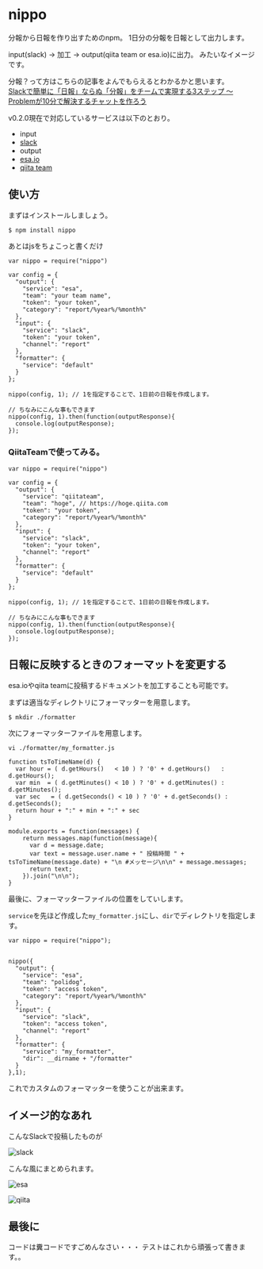 nippo
===

分報から日報を作り出すためのnpm。
1日分の分報を日報として出力します。

input(slack) → 加工 → output(qiita team or esa.io)に出力。
みたいなイメージです。


分報？って方はこちらの記事をよんでもらえるとわかるかと思います。  
[Slackで簡単に「日報」ならぬ「分報」をチームで実現する3ステップ 〜 Problemが10分で解決するチャットを作ろう](http://c16e.com/1511101558/)  


v0.2.0現在で対応しているサービスは以下のとおり。

- input
 - [slack](https://slack.com/)
- output
 - [esa.io](https://esa.io/)
 - [qiita team](https://teams.qiita.com/)


## 使い方

まずはインストールしましょう。

```
$ npm install nippo
```

あとはjsをちょこっと書くだけ


```
var nippo = require("nippo")

var config = {
  "output": {
    "service": "esa",
    "team": "your team name",
    "token": "your token",
    "category": "report/%year%/%month%"
  },
  "input": {
    "service": "slack",
    "token": "your token",
    "channel": "report"
  },
  "formatter": {
    "service": "default"
  }
};

nippo(config, 1); // 1を指定することで、1日前の日報を作成します。

// ちなみにこんな事もできます
nippo(config, 1).then(function(outputResponse){
  console.log(outputResponse);
});

```

### QiitaTeamで使ってみる。

```
var nippo = require("nippo")

var config = {
  "output": {
    "service": "qiitateam",
    "team": "hoge", // https://hoge.qiita.com
    "token": "your token",
    "category": "report/%year%/%month%"
  },
  "input": {
    "service": "slack",
    "token": "your token",
    "channel": "report"
  },
  "formatter": {
    "service": "default"
  }
};

nippo(config, 1); // 1を指定することで、1日前の日報を作成します。

// ちなみにこんな事もできます
nippo(config, 1).then(function(outputResponse){
  console.log(outputResponse);
});

```

## 日報に反映するときのフォーマットを変更する

esa.ioやqiita teamに投稿するドキュメントを加工することも可能です。

まずは適当なディレクトリにフォーマッターを用意します。

```
$ mkdir ./formatter
```

次にフォーマッターファイルを用意します。

```
vi ./formatter/my_formatter.js

function tsToTimeName(d) {
  var hour = ( d.getHours()   < 10 ) ? '0' + d.getHours()   : d.getHours();
  var min  = ( d.getMinutes() < 10 ) ? '0' + d.getMinutes() : d.getMinutes();
  var sec   = ( d.getSeconds() < 10 ) ? '0' + d.getSeconds() : d.getSeconds();
  return hour + ":" + min + ":" + sec
}

module.exports = function(messages) {
    return messages.map(function(message){
      var d = message.date;
      var text = message.user.name + " 投稿時間 " + tsToTimeName(message.date) + "\n #メッセージ\n\n" + message.messages;
      return text;
    }).join("\n\n");
}
```

最後に、フォーマッターファイルの位置をしていします。

`service`を先ほど作成した`my_formatter.js`にし、`dir`でディレクトリを指定します。

```
var nippo = require("nippo");


nippo({
  "output": {
    "service": "esa",
    "team": "polidog",
    "token": "access token",
    "category": "report/%year%/%month%"
  },
  "input": {
    "service": "slack",
    "token": "access token",
    "channel": "report"
  },
  "formatter": {
    "service": "my_formatter",
    "dir": __dirname + "/formatter"
  }
},1);
```

これでカスタムのフォーマッターを使うことが出来ます。


## イメージ的なあれ

こんなSlackで投稿したものが

![slack](./screenshot/slack.png)

こんな風にまとめられます。

![esa](./screenshot/esa.png)

![qiita](./screenshot/qiita.png)




## 最後に

コードは糞コードですごめんなさい・・・
テストはこれから頑張って書きます。。
